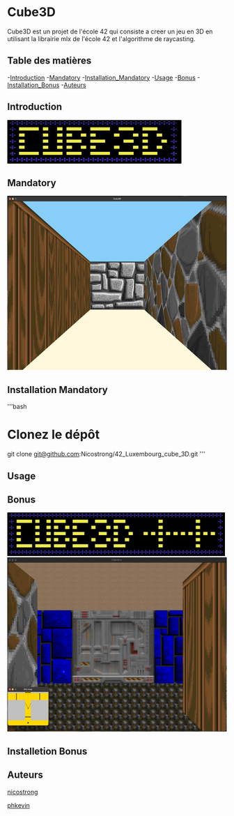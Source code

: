 # __Cube3D__

Cube3D est un projet de l'école 42 qui consiste a creer un jeu en 3D en utilisant la librairie mlx de l'école 42 et l'algorithme de raycasting.

## __Table des matières__

-[Introduction](#introduction)
-[Mandatory](#mandatory)
-[Installation_Mandatory](#installation)
-[Usage](#usage)
-[Bonus](#bonus)
-[Installation_Bonus](#installation)
-[Auteurs](#auteurs)

## __Introduction__

<img src="./images/Mandatory.png" alt="Titre du jeu en mandatory" width="400" height="100">

## __Mandatory__

<img src="./images/Game_Mandatory.png" alt="Image du gameplay en verison mandatory" width="600" height="400">

## Installation Mandatory

'''bash
# Clonez le dépôt
git clone git@github.com:Nicostrong/42_Luxembourg_cube_3D.git
'''

## Usage

## Bonus

<img src="./images/Bonus.png" alt="Titre du jeu en bonus" width="500" height="100">

<img src="./images/Game_Bonus.png" alt="Image du gameplay en version bonus" width="600" height="400">

## Installetion Bonus

## Auteurs

[nicostrong](https://github.com/Nicostrong/)

[phkevin](https://github.com/phoenixnoirdev)